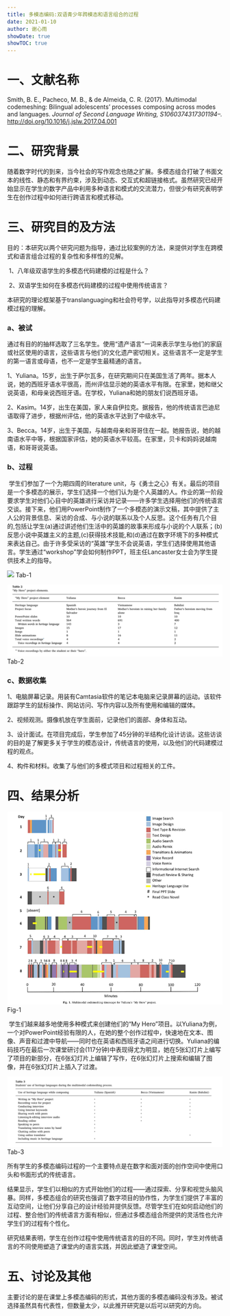 ```yaml
---
title: 多模态编码:双语青少年跨模态和语言组合的过程
date: 2021-01-10
author: 谢心雨
showDate: true
showTOC: true
---
```


# 一、文献名称

Smith, B. E., Pacheco, M. B., & de Almeida, C. R. (2017). Multimodal codemeshing: Bilingual adolescents’ processes composing across modes and languages. *Journal of Second Language Writing,  S1060374317301194–.* http://doi.org/10.1016/j.jslw.2017.04.001 

# 二、研究背景

​		随着数字时代的到来，当今社会的写作观念也随之扩展。多模态组合打破了书面文本的线性、静态和有界约束，涉及到动态、交互式和超链接格式。虽然研究已经开始显示在学生的数字产品中利用多种语言和模式的交流潜力，但很少有研究表明学生在创作过程中如何进行跨语言和模式移动。

# 三、研究目的及方法

目的：本研究以两个研究问题为指导，通过比较案例的方法，来提供对学生在跨模式和语言组合过程的复杂性和多样性的见解。

​		1、八年级双语学生的多模态代码建模的过程是什么？

​		2、双语学生如何在多模态代码建模的过程中使用传统语言？

本研究的理论框架基于translanguaging和社会符号学，以此指导对多模态代码建模过程的理解。

### a、被试

​		通过有目的的抽样选取了三名学生。使用“遗产语言”一词来表示学生与他们的家庭或社区使用的语言，这些语言与他们的文化遗产密切相关。这些语言不一定是学生的第一语言或母语，也不一定是学生最精通的语言。

​		1、Yuliana。15岁，出生于萨尔瓦多，在研究期间只在美国生活了两年。据本人说，她的西班牙语水平很高，而州评估显示她的英语水平有限。在家里，她和继父说英语，和母亲说西班牙语。在学校，Yuliana和她的朋友们说西班牙语。

​		2、Kasim。14岁，出生在美国，家人来自伊拉克。据报告，他的传统语言巴迪尼语取得了进步，根据州评估，他的英语水平达到了中级水平。

​		3、Becca。14岁，出生于美国，与越南母亲和哥哥住在一起。她报告说，她的越南语水平中等，根据国家评估，她的英语水平较高。在家里，贝卡和妈妈说越南语，和哥哥说英语。

### b、过程

​		学生们参加了一个为期四周的literature unit，与《勇士之心》有关。最后的项目是一个多模态的展示，学生们选择一个他们认为是个人英雄的人。作业的第一阶段要求学生对他们心目中的英雄进行采访并记录——许多学生选择用他们的传统语言交谈。接下来，他们用PowerPoint制作了一个多模态的演示文稿，其中提供了主人公的背景信息、采访的合成、与小说的联系以及个人反思。这个任务有几个目的,包括让学生(a)通过讲述他们生活中的英雄的故事来形成与小说的个人联系；(b)反思小说中英雄主义的主题,(c)获得技术技能,和(d)通过在数字环境下的多种模式来表达自己。由于许多受采访的“英雄”学生不会说英语，学生们选择使用其他语言。学生通过“workshop”学会如何制作PPT，班主任Lancaster女士会为学生提供技术上的指导。

![](../Supporting_Information/2021-01-10-XXY2-Tab-1.png)   Tab-1

![](https://github.com/Sapere-Aude-Group/sapere-aude/blob/main/content/read/xiexinyu/Supporting_Information/2021-01-10-XXY2-Tab-2.png)   Tab-2

### c、数据收集

1、电脑屏幕记录。用装有Camtasia软件的笔记本电脑来记录屏幕的运动。该软件跟踪学生的鼠标操作、网站访问、写作内容以及所有使用和编辑的媒体。

2、视频观测。摄像机放在学生面前，记录他们的面部、身体和互动。

3、设计面试。在项目完成后，学生参加了45分钟的半结构化设计访谈。这些访谈的目的是了解更多关于学生的模态设计，传统语言的使用，以及他们的代码建模过程的观点。

4、构件和材料。收集了与他们的多模式项目和过程相关的工件。

# 四、结果分析

![](https://github.com/Sapere-Aude-Group/sapere-aude/blob/main/content/read/xiexinyu/Supporting_Information/2021-01-10-XXY2-Fig-1.png)   Fig-1

​		学生们越来越多地使用多种模式来创建他们的“My Hero”项目。以Yuliana为例，一个对PowerPoint经验有限的人，在她的整个创作过程中，快速地在文本、图像、声音和过渡中导航——同时也在英语和西班牙语之间进行切换。Yuliana的编码技巧在最后一次课堂研讨会(117分钟)中表现得尤为明显，她在5张幻灯片上编写了项目的新部分，在6张幻灯片上编辑了写作，在6张幻灯片上搜索和编辑了图像，并在6张幻灯片上插入了过渡。



![](https://github.com/Sapere-Aude-Group/sapere-aude/blob/main/content/read/xiexinyu/Supporting_Information/2021-01-10-XXY2-Tab-3.png)   Tab-3

​		所有学生的多模态编码过程的一个主要特点是在数字和面对面的创作空间中使用口头和书面形式的传统语言。

​		结果显示，学生们以相似的方式开始他们的过程——通过探索、分享和视觉头脑风暴。同样，多模态组合的研究也强调了数字项目的协作性，为学生们提供了丰富的互动空间，让他们分享自己的设计经验并提供反馈。尽管学生们在如何启动他们的过程、整合他们的传统语言方面有相似，但通过多模态组合所提供的灵活性也允许学生们的过程有个性化。

​		研究结果表明，学生在创作过程中使用传统语言的目的不同。同时，学生对传统语言的不同使用塑造了课堂内的语言实践，并因此塑造了课堂空间。

# 五、讨论及其他

主要讨论的是在课堂上多模态编码的形式，其他方面的多模态编码没有涉及。被试选择虽然具有代表性，但数量太少，以此推开研究是以后可以研究的方向。
